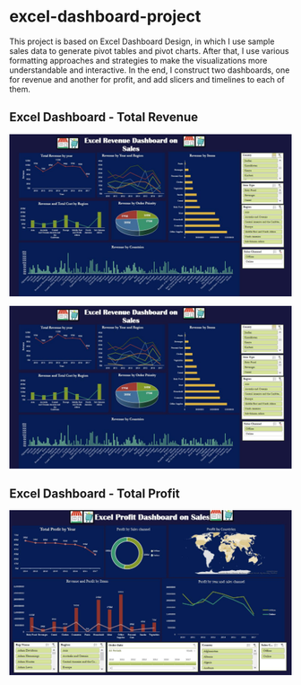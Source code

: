 # excel-dashboard-project

This project is based on Excel Dashboard Design, in which I use sample sales data to generate pivot tables and pivot charts. After that, I use various formatting approaches and strategies to make the visualizations more understandable and interactive. In the end, I construct two dashboards, one for revenue and another for profit, and add slicers and timelines to each of them.

## Excel Dashboard - Total Revenue 

![](https://github.com/KunwarManish/excel-project/blob/main/Excel%20Dashboard/images/sales-revenue-dashboard.JPG?raw=true)

[![Watch the video](https://github.com/KunwarManish/excel-project/blob/main/Excel%20Dashboard/images/sales-revenue-dashboard.JPG?raw=true)](https://www.youtube.com/watch?v=T4ef46NSjeM)



## Excel Dashboard - Total Profit  

![](https://github.com/KunwarManish/excel-project/blob/main/Excel%20Dashboard/images/sales-profit-dashboard.JPG?raw=true)


